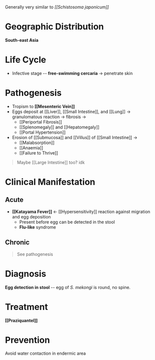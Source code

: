 Generally very similar to *[[Schistosoma japonicum]]*

# Geographic Distribution
**South-east Asia**

# Life Cycle
- Infective stage -- **free-swimming cercaria** -> penetrate skin

# Pathogenesis
- Tropism to **[[Mesenteric Vein]]** 
- Eggs deposit at [[Liver]], [[Small Intestine]], and [[Lung]] -> granulomatous reaction -> fibrosis ->
	- [[Periportal Fibrosis]]
	- [[Splenomegaly]] and [[Hepatomegaly]]
	- [[Portal Hypertension]]
- Erosion of [[Submucosa]] and [[Villus]] of [[Small Intestine]] ->
	- [[Malabsorption]]
	- [[Anaemia]]
	- [[Failure to Thrive]]
> Maybe [[Large Intestine]] too? idk

# Clinical Manifestation
## Acute
- **[[Katayama Fever]]** <- [[Hypersensitivity]] reaction against migration and egg deposition
	- Present before egg can be detected in the stool
	- **Flu-like** syndrome

## Chronic
> See pathogenesis

# Diagnosis
**Egg detection in stool** -- egg of *S. mekongi* is round, no spine.

# Treatment
**[[Praziquantel]]**

# Prevention
Avoid water contaction in endermic area